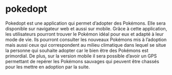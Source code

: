 # pokedopt

Pokedopt est une application qui permet d’adopter des Pokémons. Elle sera disponible sur navigateur web et aussi sur mobile. Grâce à cette application, les utilisateurs pourront trouver le Pokémon idéal pour eux et adapté à leur mode de vie. Ils pourront consulter les nouveaux Pokémons mis à l’adoption mais aussi ceux qui correspondent au milieu climatique dans lequel se situe la personne qui souhaite adopter car le bien être des Pokémons est primordial. De plus, sur la version mobile il sera possible d’avoir un GPS permettant de repérer les Pokémons sauvages qui peuvent être chassés pour les mettre en adoption par la suite.
